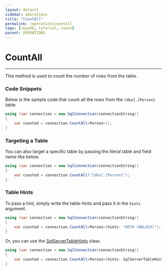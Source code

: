 ```yaml
---
layout: default
sidebar: operations
title: "CountAll"
permalink: /operation/countall
tags: [repodb, tutorial, count]
parent: OPERATIONS
---
```


# CountAll

---

This method is used to count the number of rows from the table.

### Code Snippets

Below is the sample code that count all the rows from the `[dbo].[Person]` table.

```csharp
using (var connection = new SqlConnection(connectionString))
{
    var counted = connection.CountAll<Person>();
}
```

### Targeting a Table

You can also target a specific table by passing the literal table and field name like below.

```csharp
using (var connection = new SqlConnection(connectionString))
{
    var counted = connection.CountAll("[dbo].[Person]");
}
```

### Table Hints

To pass a hint, simply write the table-hints and pass it in the `hints` argument.

```csharp
using (var connection = new SqlConnection(connectionString))
{
    var counted = connection.CountAll<Person>(hints: "WITH (NOLOCK)");
}
```

Or, you can use the [SqlServerTableHints](/class/sqlservertablehints) class.

```csharp
using (var connection = new SqlConnection(connectionString))
{
    var counted = connection.CountAll<Person>(hints: SqlServerTableHints.NoLock);
}
```
